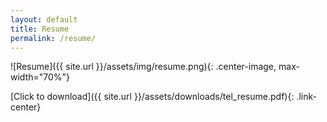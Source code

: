 ```yaml
---
layout: default
title: Resume
permalink: /resume/
---
```

![Resume]({{ site.url }}/assets/img/resume.png){: .center-image, max-width="70%"}

[Click to download]({{ site.url }}/assets/downloads/tel_resume.pdf){: .link-center}
